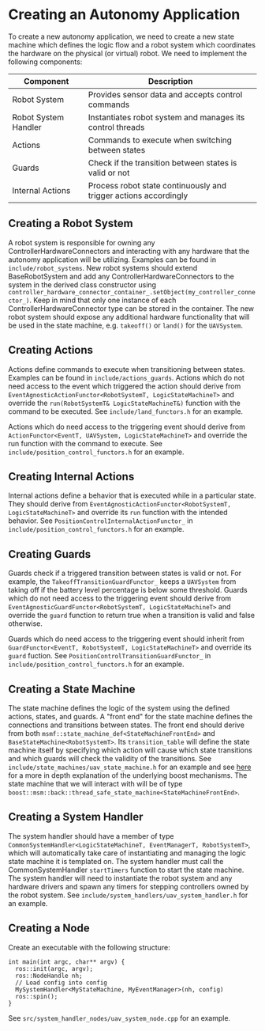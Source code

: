 # Creating an Autonomy Application
To create a new autonomy application, we need to create a new state machine which defines the logic flow and a robot system which coordinates the hardware on the physical (or virtual) robot.
We need to implement the following components:

| Component | Description |
|-----------|-------------|
| Robot System | Provides sensor data and accepts control commands |
| Robot System Handler | Instantiates robot system and manages its control threads |
| Actions | Commands to execute when switching between states |
| Guards | Check if the transition between states is valid or not |
| Internal Actions | Process robot state continuously and trigger actions accordingly |

## Creating a Robot System
A robot system is responsible for owning any ControllerHardwareConnectors and interacting with any hardware that the autonomy application will be utilizing. 
Examples can be found in `include/robot_systems`.
New robot systems should extend BaseRobotSystem and add any ControllerHardwareConnectors to the system in the derived class constructor using
`controller_hardware_connector_container_.setObject(my_controller_connector_)`.  Keep in mind that only one instance of each ControllerHardwareConnector
type can be stored in the container.  The new robot system should expose any additional hardware functionality that will be used in the state machine,
 e.g. `takeoff()` or `land()` for the `UAVSystem`.

## Creating Actions
Actions define commands to execute when transitioning between states.  Examples can be found in `include/actions_guards`.
Actions which do not need access to the event which triggered the action should derive from `EventAgnosticActionFunctor<RobotSystemT, LogicStateMachineT>`
and override the `run(RobotSystemT& LogicStateMachineT&)` function with the command to be executed. See `include/land_functors.h` for an example. 

Actions which do need access to the triggering event should derive from `ActionFunctor<EventT, UAVSystem, LogicStateMachineT>` and override the run function
with the command to execute.  See `include/position_control_functors.h` for an example.

## Creating Internal Actions
Internal actions define a behavior that is executed while in a particular state.  They should derive from `EventAgnosticActionFunctor<RobotSystemT, LogicStateMachineT>`
and override its `run` function with the intended behavior.  See `PositionControlInternalActionFunctor_` in `include/position_control_functors.h` for an example.

## Creating Guards
Guards check if a triggered transition between states is valid or not.  For example, the `TakeoffTransitionGuardFunctor_` keeps a `UAVSystem` from taking off if the battery level percentage
is below some threshold.  Guards which do not need access to the triggering event should derive from `EventAgnosticGuardFunctor<RobotSystemT, LogicStateMachineT>` and override the `guard` function
to return true when a transition is valid and false otherwise.  

Guards which do need access to the triggering event should inherit from `GuardFunctor<EventT, RobotSystemT, LogicStateMachineT>` and override its `guard` fuction. See `PositionControlTransitionGuardFunctor_` in `include/position_control_functors.h` for an example.

## Creating a State Machine
The state machine defines the logic of the system using the defined actions, states, and guards.  A "front end" for the state machine defines the connections and transitions between states.
The front end should derive from both `msmf::state_machine_def<StateMachineFrontEnd>` and `BaseStateMachine<RobotSystemT>`.  Its `transition_table` will define the state machine itself by specifying which action will cause which state transitions and which guards will check the validity of the transitions. See `include/state_machines/uav_state_machine.h` for an example and see [here](http://www.boost.org/doc/libs/1_63_0/libs/msm/doc/HTML/ch03s02.html) for a more in depth explanation of the underlying boost mechanisms.
The state machine that we will interact with will be of type `boost::msm::back::thread_safe_state_machine<StateMachineFrontEnd>`.

## Creating a System Handler
The system handler should have a member of type `CommonSystemHandler<LogicStateMachineT, EventManagerT, RobotSystemT>`, which will automatically take care of instantiating and managing the logic state machine it is templated on.  The system handler must call the CommonSystemHandler `startTimers` function to start the state machine.
The system handler will need to instantiate the robot system and any hardware drivers and spawn any timers for stepping controllers owned by the robot system. See `include/system_handlers/uav_system_handler.h` for an example.

## Creating a Node
Create an executable with the following structure:

    int main(int argc, char** argv) {
      ros::init(argc, argv);
      ros::NodeHandle nh;
      // Load config into config
      MySystemHandler<MyStateMachine, MyEventManager>(nh, config)
      ros::spin();
    } 

See `src/system_handler_nodes/uav_system_node.cpp` for an example.
